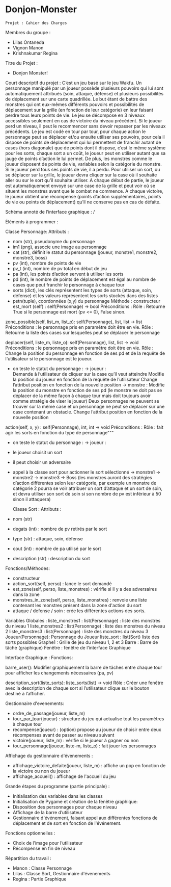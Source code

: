 # Donjon-Monster
    Projet : Cahier des Charges 
    
Membres du groupe : 
- Lilas Ontaneda 
- Vignon Manon 
- Krishnakumar Regina 

Titre du Projet : 
- Donjon Monster! 

Court descriptif du projet : 
C’est un jeu basé sur le jeu Wakfu. 
Un personnage manipulé par un joueur possède plusieurs pouvoirs qui lui sont automatiquement attribués (soin, attaque, défense) et plusieurs possibilités de déplacement sur une carte quadrillée. 
Le but étant de battre des monstres qui ont eux-mêmes différents pouvoirs et possibilités de déplacement sur la grille (en fonction de leur catégorie) en leur faisant perdre tous leurs points de vie. Le jeu se décompose en 3 niveaux accessibles seulement en cas de victoire du niveau précédent. Si le joueur perd un niveau, il peut le recommencer sans devoir repasser par les niveaux précédents. 
Le jeu est codé en tour par tour, pour chaque action le personnage peut se déplacer et/ou ensuite utiliser ses pouvoirs, pour cela il dispose de points de déplacement qui lui permettent de franchir autant de cases (hors diagonale) que de points dont il dispose, c’est le même système pour les sorts, chaque sort a un coût, le joueur peut en utiliser autant que sa jauge de points d’action le lui permet. De plus, les monstres comme le joueur disposent de points de vie, variables selon la catégorie du monstre. Si le joueur perd tous ses points de vie, il a perdu. Pour utiliser un sort, ou se déplacer sur la grille, le joueur devra cliquer sur la case où il souhaite aller ou sur le sort qu’il souhaite utiliser. A chaque début de partie, le joueur est automatiquement envoyé sur une case de la grille et peut voir où se situent les monstres avant que le combat ne commence. A chaque victoire, le joueur obtient une récompense (points d’action supplémentaires, points de vie ou points de déplacement) qu’il ne conserve pas en cas de défaite. 

Schéma annoté de l’interface graphique : /

Éléments à programmer : 

Classe Personnage: 
Attributs : 
- nom (str), pseudonyme du personnage 
- im1 (png), associe une image au personnage 
- cat (str), définit le statut du personnage (joueur, monstre1, monstre2, monstre3, boss) 
- pv (int), nombre de points de vie 
- pv_t (int), nombre de pv total en début de jeu
- pa (int), les points d’action servent à utiliser les sorts
- pd (int), le nombre de points de déplacement est égal au nombre de cases que peut franchir le personnage à chaque tour 
- sorts (dict), les clés représentent les types de sorts (attaque, soin, défense) et les valeurs représentent les sorts stockés dans des listes 
- pstn(tuple), coordonnées (x,y) du personnage 
Méthode : 
constructeur 
est_mort (self) :
self(Personnage) -> bool
Préconditions :
Rôle : Retourne True si le personnage est mort (pv <= 0), False sinon.

zone_possible(self, list_m, list_o):
self(Personnage), list, list -> list
Préconditions : le personnage pris en paramètre doit être en vie.
Rôle : Retourne la liste des cases sur lesquelles peut se déplacer le personnage

deplacer(self, liste_m, liste_o):
self(Personnage), list, list -> void
Préconditions : le personnage pris en paramètre doit être en vie.
Rôle : Change la position du personnage en fonction de ses pd et de la requête de l'utilisateur si le personnage est le joueur. 
- on teste le statut du personnage : 
→ joueur :  
Demande à l’utilisateur de cliquer sur la case qu’il veut atteindre 
Modifie la position du joueur en fonction de la requête de l’utilisateur 
Change l’attribut position en fonction de la nouvelle position 
→ monstre : 
Modifie la position du monstre en fonction de ses pd (le monstre ne doit pas se déplacer de la même façon à chaque tour mais doit toujours avoir comme stratégie de viser le joueur) 
Deux personnages ne peuvent se trouver sur la même case et un personnage ne peut se déplacer sur une case contenant un obstacle. 
Change l’attribut position en fonction de la nouvelle position 

action(self, x, y) :
self(Personnage), int,  int -> void
Préconditions :
Rôle : fait agir les sorts en fonction du type de personnage"""
- on teste le statut du personnage : 
→ joueur :
- le joueur choisit un sort 
- il peut choisir un adversaire 
- appel à la classe sort pour actionner le sort sélectionné 
→ monstre1 
→ monstre2 
-> monstre3 
-> Boss 
(les monstres auront des stratégies d’action différentes selon leur catégorie, par exemple un monstre de catégorie 2 pourra se voir attribuer un sort d’attaque et un sort de soin, et devra utiliser son sort de soin si son nombre de pv est inférieur à 50 sinon il attaquera) 


    Classe Sort : 
Attributs : 
- nom (str) 
- degats (int) : nombre de pv retirés par le sort 
- type (str) : attaque, soin, défense 
- cout (int) : nombre de pa utilisé par le sort
- description (str) : description du sort 

Fonctions/Méthodes:
- constructeur
- action_sort(self, perso) : lance le sort demandé
- est_zone(self, perso, liste_monstres) : vérifie si il y a des adversaires dans la zone
- monstres_in_zone(self, perso, liste_monstres) : renvoie une liste contenant les monstres présent dans la zone d'action du sort
- attaque / defense / soin : crée les différentes actions des sorts. 


Variables Globales : 
liste_monstres1 : list(Personnage) : liste des monstres du niveau 1 
liste_monstres2 : list(Personnage) : liste des monstres du niveau 2 
liste_monstres3 : list(Personnage) : liste des monstres du niveau 3 
Joueur(Personnage): Personnage du Joueur 
liste_sort : list(Sort) liste des sorts possibles 
Graphe1 : Grille de jeu du niveau 1, 2 et 3
Barre : Barre de tâche (graphique)
Fenêtre : fenêtre de l’interface Graphique 

Interface Graphique : 
Fonctions: 

barre_user(): 
Modifier graphiquement la barre de tâches entre chaque tour pour afficher les changements nécessaires (pa, pv) 

description_sort(liste_sorts): 
liste_sorts(list) -> void 
Rôle : Créer une fenêtre avec la description de chaque sort si l’utilisateur clique sur le bouton destiné à l’afficher. 

Gestionnaire d'evenements: 
- ordre_de_passage(joueur, liste_m)
- tour_par_tour(joueur) : structure du jeu qui actualise tout les paramètres à chaque tour
- recompense(joueur) : (option) propose au joueur de choisir entre deux récompenses avant de passer au niveau suivant
- victoire(joueur, liste_m) : vérifie si le joueur à gagner ou non 
- tour_personnage(joueur, liste-m, liste_o) : fait jouer les personnages

Affichage du gestionnaire d'évenements :
- affichage_victoire_defaite(joueur, liste_m) : affiche un pop en fonction de la victoire ou non du joueur
- affichage_accueil() : affichage de l'accueil du jeu

Grande étapes du programme (partie principale) : 
- Initialisation des variables dans les classes 
- Initialisation de Pygame et création de la fenêtre graphique: 
- Disposition des personnages pour chaque niveau 
- Affichage de la barre d’utilisateur 
- Gestionnaire d'événement, faisant appel aux différentes fonctions de déplacement et de sort en fonction de l'événement. 

Fonctions optionnelles : 
- Choix de l’image pour l’utilisateur 
- Récompense en fin de niveau

Répartition du travail : 
- Manon : Classe Personnage 
- Lilas : Classe Sort, Gestionnaire d'évenements
- Regina : Partie Graphique
